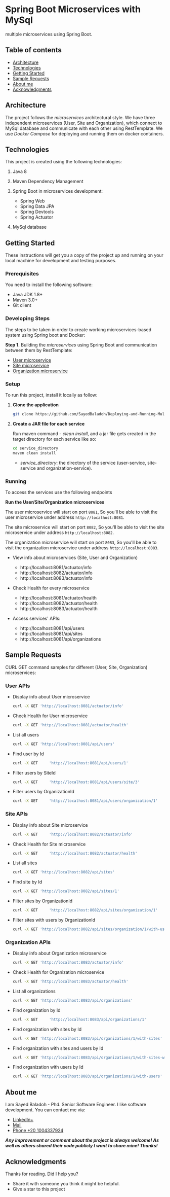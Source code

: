 # Spring Boot Microservices with MySql 
 multiple microservices using Spring Boot.

## Table of contents
* [Architecture](#architecture)
* [Technologies](#technologies)
* [Getting Started](#getting-started)
* [Sample Requests](#sample-requests)
* [About me](#about-me)
* [Acknowledgments](#acknowledgments)

## Architecture
The project follows the *microservices* architectural style. 
We have three independent microservices (User, Site and Organization), which connect to MySql database and  communicate with each other using RestTemplate. We use *Docker Compose* for deploying and running them on docker containers.

## Technologies
This project is created using the following technologies:

1. Java 8
2. Maven Dependency Management	
3. Spring Boot in microservices development:
	
	+ Spring Web
	+ Spring Data JPA
	+ Spring Devtools
	+ Spring Actuator
	
4. MySql database


## Getting Started

These instructions will get you a copy of the project up and running on your local machine for development and testing purposes.

### Prerequisites
You need to install the following software:
 * Java JDK 1.8+
 * Maven 3.0+
 * Git client


### Developing Steps
The steps to be taken in order to create working microservices-based system using Spring boot and Docker:
	
**Step 1.** Building the *microservices* using Spring Boot and communication between them by RestTemplate:

+ [User microservice](user-service)
+ [Site microservice](site-service)
+ [Organization microservice](organization-service)

 
### Setup
To run this project, install it locally as follow:

1. **Clone the application**

	```bash
	git clone https://github.com/SayedBaladoh/Deploying-and-Running-Multiple-Spring-Boot-Microservices-with-MySql-using-Docker-Compose.git
	```

2. **Create a JAR file for each service**

	Run maven command - *clean install*, and a jar file gets created in the target directory for each service like so:

	```bash
	cd service_directory
	maven clean install
	```	
	+ *service_directory*: the directory of the service (user-service, site-service and organization-service).	


### Running

To access the services use the following endpoints

**Run the User/Site/Organization microservices**
	
The user microservice will start on port `8081`, So you'll be able to visit the user microservice under address `http://localhost:8081`. 
	
The site microservice will start on port `8082`, So you'll be able to visit the site microservice under address `http://localhost:8082`.

The organization microservice will start on port `8083`, So you'll be able to visit the organization microservice under address `http://localhost:8083`. 

+ View info about microservices (Site, User and Organization)
	* http://localhost:8081/actuator/info
	* http://localhost:8082/actuator/info
	* http://localhost:8083/actuator/info

+ Check Health for every microservice
	* http://localhost:8081/actuator/health
	* http://localhost:8082/actuator/health
	* http://localhost:8083/actuator/health
	
+ Access services' APIs:
	* http://localhost:8081/api/users
	* http://localhost:8081/api/sites
	* http://localhost:8081/api/organizations

## Sample Requests
CURL GET command samples for different (User, Site, Organization) microservices:

### User APIs
* Display info about User microservice
	
	```bash
	curl -X GET 'http://localhost:8081/actuator/info' 
	```
	
* Check Health for User microservice

	```bash
	curl -X GET 'http://localhost:8081/actuator/health'
	```
	
* List all users
	
	```bash
	curl -X GET 'http://localhost:8081/api/users'
	```

* Find user by Id

	```bash
	curl -X GET 	'http://localhost:8081/api/users/1'
	```
	
* Filter users by SiteId

	```bash
	curl -X GET 	'http://localhost:8081/api/users/site/3'
	```
	
* Filter users by OrganizationId

	```bash
	curl -X GET 	'http://localhost:8081/api/users/organization/1'
	```

### Site APIs

* Display info about Site microservice
	
	```bash
	curl -X GET 	'http://localhost:8082/actuator/info'
	```
	
* Check Health for Site microservice

	```bash
	curl -X GET 	'http://localhost:8082/actuator/health'
	```
	
* List all sites
	
	```bash
	curl -X GET 'http://localhost:8082/api/sites'
	```

* Find site by Id

	```bash
	curl -X GET 'http://localhost:8082/api/sites/1'
	```
	
* Filter sites by OrganizationId

	```bash
	curl -X GET 	'http://localhost:8082/api/sites/organization/1'
	```
	
* Filter sites with users by OrganizationId

	```bash
	curl -X GET 'http://localhost:8082/api/sites/organization/1/with-users'
	```

### Organization APIs

* Display info about Organization microservice
	
	```bash
	curl -X GET 'http://localhost:8083/actuator/info'
	```
	
* Check Health for Organization microservice

	```bash
	curl -X GET 'http://localhost:8083/actuator/health'
	```
	
* List all organizations
	
	```bash
	curl -X GET 'http://localhost:8083/api/organizations'
	```

* Find organization by Id

	```bash
	curl -X GET 	'http://localhost:8083/api/organizations/1'
	```

* Find organization with sites by Id

	```bash
	curl -X GET 'http://localhost:8083/api/organizations/1/with-sites'
	```
* Find organization with sites and users by Id

	```bash
	curl -X GET 'http://localhost:8083/api/organizations/1/with-sites-with-users'
	```

* Find organization with users by Id

	```bash
	curl -X GET 'http://localhost:8083/api/organizations/1/with-users'
	```

## About me

I am Sayed Baladoh - Phd. Senior Software Engineer. I like software development. You can contact me via:

* [LinkedIn+](https://www.linkedin.com/in/sayed-baladoh-227aa66b/)
* [Mail](mailto:sayedbaladoh@yahoo.com)
* [Phone +20 1004337924](tel:+201004337924)

_**Any improvement or comment about the project is always welcome! As well as others shared their code publicly I want to share mine! Thanks!**_

## Acknowledgments

Thanks for reading. 
Did I help you?

+ Share it with someone you think it might be helpful.
+ Give a star to this project
